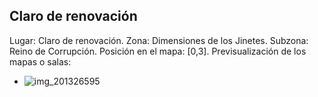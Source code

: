 ## Claro de renovación
Lugar: Claro de renovación.
Zona: Dimensiones de los Jinetes.
Subzona: Reino de Corrupción.
Posición en el mapa: [0,3].
Previsualización de los mapas o salas:
- ![img_201326595](https://media.discordapp.net/attachments/1115311447145193482/1115346527406268586/201326595.jpg)